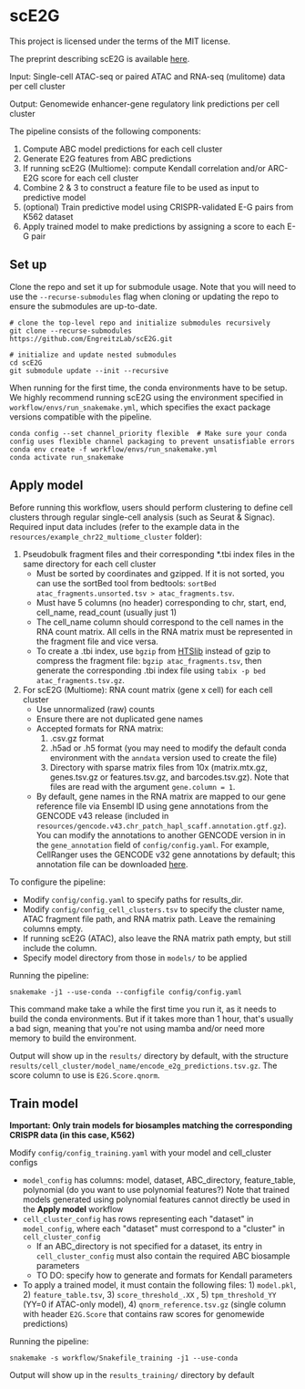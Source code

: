 # scE2G
This project is licensed under the terms of the MIT license.

The preprint describing scE2G is available [here](https://www.biorxiv.org/content/10.1101/2024.11.23.624931v1).

Input: Single-cell ATAC-seq or paired ATAC and RNA-seq (mulitome) data per cell cluster

Output: Genomewide enhancer-gene regulatory link predictions per cell cluster

The pipeline consists of the following components:
1. Compute ABC model predictions for each cell cluster
2. Generate E2G features from ABC predictions
3. If running scE2G (Multiome): compute Kendall correlation and/or ARC-E2G score for each cell cluster
4. Combine 2 & 3 to construct a feature file to be used as input to predictive model
5. (optional) Train predictive model using CRISPR-validated E-G pairs from K562 dataset
6. Apply trained model to make predictions by assigning a score to each E-G pair

## Set up
Clone the repo and set it up for submodule usage. Note that you will need to use the `--recurse-submodules` flag when cloning or updating the repo to ensure the submodules are up-to-date. 
```
# clone the top-level repo and initialize submodules recursively
git clone --recurse-submodules https://github.com/EngreitzLab/scE2G.git

# initialize and update nested submodules
cd scE2G
git submodule update --init --recursive

```

When running for the first time, the conda environments have to be setup. 
We highly recommend running scE2G using the environment specified in `workflow/envs/run_snakemake.yml`, which specifies the exact package versions compatible with the pipeline.

```
conda config --set channel_priority flexible  # Make sure your conda config uses flexible channel packaging to prevent unsatisfiable errors
conda env create -f workflow/envs/run_snakemake.yml
conda activate run_snakemake

```

## Apply model
Before running this workflow, users should perform clustering to define cell clusters through regular single-cell analysis (such as Seurat & Signac).
Required input data includes (refer to the example data in the `resources/example_chr22_multiome_cluster` folder):
1. Pseudobulk fragment files and their corresponding *.tbi index files in the same directory for each cell cluster
	- Must be sorted by coordinates and gzipped. If it is not sorted, you can use the sortBed tool from bedtools: `sortBed atac_fragments.unsorted.tsv > atac_fragments.tsv`.
	- Must have 5 columns (no header) corresponding to chr, start, end, cell_name, read_count (usually just 1)
	- The cell_name column should correspond to the cell names in the RNA count matrix. All cells in the RNA matrix must be represented in the fragment file and vice versa.
	- To create a .tbi index, use `bgzip` from [HTSlib](https://github.com/samtools/htslib) instead of gzip to compress the fragment file: `bgzip atac_fragments.tsv`, then generate the corresponding .tbi index file using `tabix -p bed atac_fragments.tsv.gz`.
2. For scE2G (Multiome): RNA count matrix (gene x cell) for each cell cluster
	- Use unnormalized (raw) counts
	- Ensure there are not duplicated gene names
	- Accepted formats for RNA matrix:
		1. .csv.gz format
		2. .h5ad or .h5 format (you may need to modify the default conda environment with the `anndata` version used to create the file)
		3. Directory with sparse matrix files from 10x (matrix.mtx.gz, genes.tsv.gz or features.tsv.gz, and barcodes.tsv.gz). Note that files are read with the argument `gene.column = 1`. 
	- By default, gene names in the RNA matrix are mapped to our gene reference file via Ensembl ID using gene annotations from the GENCODE v43 release (included in `resources/gencode.v43.chr_patch_hapl_scaff.annotation.gtf.gz`). You can modify the annotations to another GENCODE version in in the `gene_annotation` field of `config/config.yaml`. For example, CellRanger uses the GENCODE v32 gene annotations by default; this annotation file can be downloaded [here](https://ftp.ebi.ac.uk/pub/databases/gencode/Gencode_human/release_32/gencode.v32.annotation.gtf.gz).

To configure the pipeline:
- Modify `config/config.yaml` to specify paths for results_dir.
- Modify `config/config_cell_clusters.tsv` to specify the cluster name, ATAC fragment file path, and RNA matrix path. Leave the remaining columns empty.
- If running scE2G (ATAC), also leave the RNA matrix path empty, but still include the column.
- Specify model directory from those in `models/` to be applied


Running the pipeline:
```
snakemake -j1 --use-conda --configfile config/config.yaml
```
This command make take a while the first time you run it, as it needs to build the conda environments. 
But if it takes more than 1 hour, that's usually a bad sign, meaning that you're not using mamba and/or need more memory to build the environment.

Output will show up in the `results/` directory by default, with the structure `results/cell_cluster/model_name/encode_e2g_predictions.tsv.gz`. The score column to use is `E2G.Score.qnorm`. 

## Train model

**Important: Only train models for biosamples matching the corresponding CRISPR data (in this case, K562)**

Modify `config/config_training.yaml` with your model and cell_cluster configs
- `model_config` has columns: model, dataset, ABC_directory, feature_table, polynomial (do you want to use polynomial features?) 
Note that trained models generated using polynomial features cannot directly be used in the **Apply model** workflow
- `cell_cluster_config` has rows representing each "dataset"  in `model_config`, where each "dataset" must correspond to a "cluster" in `cell_cluster_config`
    - If an ABC_directory is not specified for a dataset, its entry in `cell_cluster_config` must also contain the required ABC biosample parameters
    - TO DO: specify how to generate and formats for Kendall parameters
- To apply a trained model, it must contain the following files: 1) `model.pkl`, 2) `feature_table.tsv`, 3) `score_threshold_.XX` , 5) `tpm_threshold_YY` (YY=0 if ATAC-only model), 4) `qnorm_reference.tsv.gz` (single column with header `E2G.Score` that contains raw scores for genomewide predictions)

Running the pipeline:
```
snakemake -s workflow/Snakefile_training -j1 --use-conda
```
Output will show up in the `results_training/` directory by default
